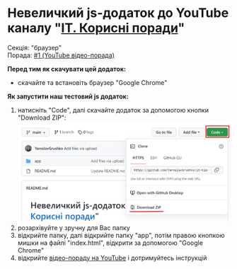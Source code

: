 # Невеличкий js-додаток до YouTube каналу "[ІТ. Корисні поради](https://www.youtube.com/channel/UCnBbVgkiaAbr19Y_H9zDmYA)"

Секція: "браузер"\
Порада: [#1 (YouTube відео-порада)](https://www.youtube.com/watch?v=vgic25_7EyY)

**Перед тим як скачувати цей додаток:**
- скачайте та встановіть браузер "Google Chrome"

**Як запустити наш тестовий js додаток:**
1. натисніть "Code", далі скачайте додаток за допомогою кнопки "Download ZIP":
![This is an image](download_zip.jpg)
2. розархівуйте у зручну для Вас папку
3. відкрийте папку, далі відкрийте папку "app", потім правою кнопкою мишки на файлі "index.html", відкрити за допомогою "Google Chrome" 
4. відкрийте [відео-пораду на YouTube](https://www.youtube.com/watch?v=vgic25_7EyY) і дотримуйтесь інструкцій 
